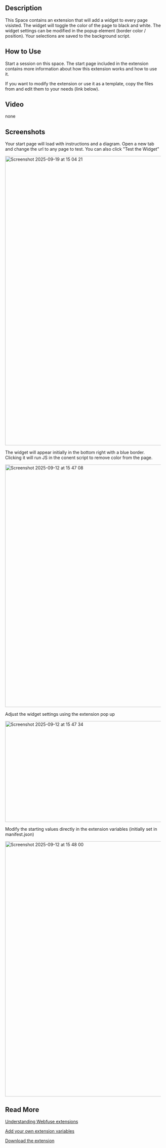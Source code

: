 ## Description
This Space contains an extension that will add a widget to every page visisted. The widget will toggle the color of the page to black and white. The widget settings can be modified in the popup element (border color / position). Your selections are saved to the background script.

## How to Use
Start a session on this space. The start page included in the extension contains more information about how this extension works and how to use it.

If you want to modify the extension or use it as a template, copy the files from and edit them to your needs (link below). 

## Video
none

## Screenshots

Your start page will load with instructions and a diagram. Open a new tab and change the url to any page to test. You can also click "Test the Widget"

<img width="1919" height="934" alt="Screenshot 2025-09-19 at 15 04 21" src="https://github.com/user-attachments/assets/c57dd77a-d7c5-4685-bd7c-f94980e2f695" />


The widget will appear initially in the bottom right with a blue border. Clicking it will run JS in the conent script to remove color from the page.

<img width="1507" height="783" alt="Screenshot 2025-09-12 at 15 47 08" src="https://github.com/user-attachments/assets/7e265999-78f9-4ca0-966e-9ee9c7f03bfc" />


Adjust the widget settings using the extension pop up

<img width="574" height="326" alt="Screenshot 2025-09-12 at 15 47 34" src="https://github.com/user-attachments/assets/18d32b0c-91dc-4e34-af2e-ee82b80dba88" />


Modify the starting values directly in the extension variables (initially set in manifest.json)

<img width="1510" height="824" alt="Screenshot 2025-09-12 at 15 48 00" src="https://github.com/user-attachments/assets/7decdce4-77fe-4207-b6c5-91958fc9f44a" />


## Read More

[Understanding Webfuse extensions](https://dev.webfuse.com/guides/virtual-web-extensions/)

[Add your own extension variables](https://dev.webfuse.com/reference/extension-api/#manifestjson)

[Download the extension](https://github.com/JSPOON3R/WE-EXTENSION-COMPONENT-COMMUNICATION)



